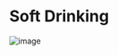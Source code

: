 # Soft Drinking #
![image](https://github.com/user-attachments/assets/eb9c3318-f457-4813-b565-da3cdc01ef8a)
